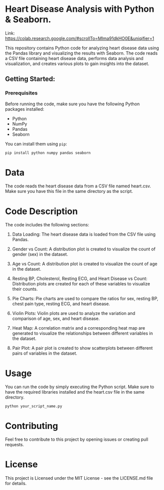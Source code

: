 # Heart Disease Analysis with Python & Seaborn.

Link: https://colab.research.google.com/#scrollTo=MIma91dkHO0E&uniqifier=1

This repository contains Python code for analyzing heart disease data using the Pandas library and visualizing the results with Seaborn. The code reads a CSV file containing heart disease data, performs data analysis and visualization, and creates various plots to gain insights into the dataset.

## Getting Started:

### Prerequisites

Before running the code, make sure you have the following Python packages installed:

- Python
- NumPy
- Pandas
- Seaborn

You can install them using `pip`:

```bash
pip install python numpy pandas seaborn
```
# Data
The code reads the heart disease data from a CSV file named heart.csv. Make sure you have this file in the same directory as the script.

# Code Description
The code includes the following sections:

1. Data Loading: The heart disease data is loaded from the CSV file using Pandas.

2. Gender vs Count: A distribution plot is created to visualize the count of gender (sex) in the dataset.

3. Age vs Count: A distribution plot is created to visualize the count of age in the dataset.

4. Resting BP, Cholesterol, Resting ECG, and Heart Disease vs Count: Distribution plots are created for each of these variables to visualize their counts.

5. Pie Charts: Pie charts are used to compare the ratios for sex, resting BP, chest pain type, resting ECG, and heart disease.

6. Violin Plots: Violin plots are used to analyze the variation and comparison of age, sex, and heart disease.

7. Heat Map: A correlation matrix and a corresponding heat map are generated to visualize the relationships between different variables in the dataset.

8. Pair Plot: A pair plot is created to show scatterplots between different pairs of variables in the dataset.

# Usage
You can run the code by simply executing the Python script. Make sure to have the required libraries installed and the heart.csv file in the same directory.

```
python your_script_name.py
```
# Contributing
Feel free to contribute to this project by opening issues or creating pull requests.

# License
This project is Licensed under the MIT License - see the LICENSE.md file for details.
